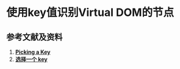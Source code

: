 # 使用key值识别Virtual DOM的节点

## 参考文献及资料

1. [**Picking a Key**](https://reactjs.org/tutorial/tutorial.html#picking-a-key)
2. [**选择一个 key**](https://zh-hans.reactjs.org/tutorial/tutorial.html#picking-a-key)

